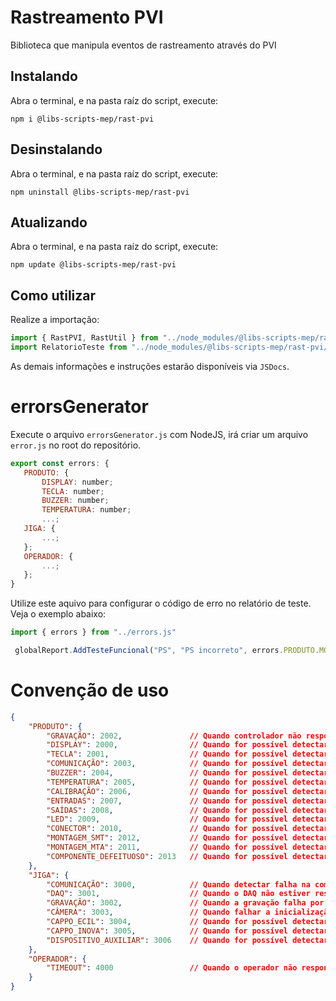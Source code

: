 # Rastreamento PVI

Biblioteca que manipula eventos de rastreamento através do PVI

## Instalando

Abra o terminal, e na pasta raíz do script, execute:

```
npm i @libs-scripts-mep/rast-pvi
```

## Desinstalando

Abra o terminal, e na pasta raíz do script, execute:

```
npm uninstall @libs-scripts-mep/rast-pvi
```

## Atualizando

Abra o terminal, e na pasta raíz do script, execute:

```
npm update @libs-scripts-mep/rast-pvi
```
## Como utilizar

Realize a importação:

``` js
import { RastPVI, RastUtil } from "../node_modules/@libs-scripts-mep/rast-pvi/rast-pvi.js"
import RelatorioTeste from "../node_modules/@libs-scripts-mep/rast-pvi/relatorio-teste.js"
```

As demais informações e instruções estarão disponíveis via `JSDocs`.

# errorsGenerator

Execute o arquivo `errorsGenerator.js` com NodeJS, irá criar um arquivo `error.js` no root do repositório.
 ```js
 export const errors: {
    PRODUTO: {
        DISPLAY: number;
        TECLA: number;
        BUZZER: number;
        TEMPERATURA: number;
        ...;
    JIGA: {
        ...;
    };
    OPERADOR: {
        ...;
    };
}
 ```

Utilize este aquivo para configurar o código de erro no relatório de teste. Veja o exemplo abaixo:
``` js
import { errors } from "../errors.js"

 globalReport.AddTesteFuncional("PS", "PS incorreto", errors.PRODUTO.MONTAGEM_MTA, false) 
```

# Convenção de uso

```JSON
{
    "PRODUTO": {
        "GRAVAÇÃO": 2002,               // Quando controlador não responder durante a gravação
        "DISPLAY": 2000,                // Quando for possível detectar falha no display
        "TECLA": 2001,                  // Quando for possível detectar falha na tecla
        "COMUNICAÇÃO": 2003,            // Quando for possível detectar falha na comunicação durante o teste (A primeira falha de comunicação - portDiscover() - deve ser apontada para a JIGA)
        "BUZZER": 2004,                 // Quando for possível detectar falha no buzzer
        "TEMPERATURA": 2005,            // Quando for possível detectar falha na temperatura (NTC, PTC, Temperatura ambiente)
        "CALIBRAÇÃO": 2006,             // Quando for possível detectar falha na verificação da calibração
        "ENTRADAS": 2007,               // Quando for possível detectar falha nas entradas digitais ou analógicas
        "SAÍDAS": 2008,                 // Quando for possível detectar falha nas saídas (digitais, TRIAC, IGBT, MOSFET...)
        "LED": 2009,                    // Quando for possível detectar falha no LED
        "CONECTOR": 2010,               // Quando for possível detectar ausencia de conectores
        "MONTAGEM_SMT": 2012,           // Quando for possível detectar falha na montagem no SMT
        "MONTAGEM_MTA": 2011,           // Quando for possível detectar falha na montagem no MTA
        "COMPONENTE_DEFEITUOSO": 2013   // Quando for possível detectar componente defeituoso
    },
    "JIGA": {
        "COMUNICAÇÃO": 3000,            // Quando detectar falha na comunicação SOMENTE NA PRIMEIRA TENTATIVA ( portDiscover() )
        "DAQ": 3001,                    // Quando o DAQ não estiver respondendo
        "GRAVAÇÃO": 3002,               // Quando a gravação falha por causa do gravador (TOOL is not responding)
        "CÂMERA": 3003,                 // Quando falhar a inicialização da câmera ou microfone   
        "CAPPO_ECIL": 3004,             // Quando for possível detectar falha no cappo ECIL (normalmente comunicação)
        "CAPPO_INOVA": 3005,            // Quando for possível detectar falha no cappo INOVA (normalmente comunicação)
        "DISPOSITIVO_AUXILIAR": 3006    // Quando for possível detectar falha no dispositivo auxiliar (Fontes, trafos, módulos específicos)
    },
    "OPERADOR": {
        "TIMEOUT": 4000                 // Quando o operador não responde durante o teste
    }
}
```